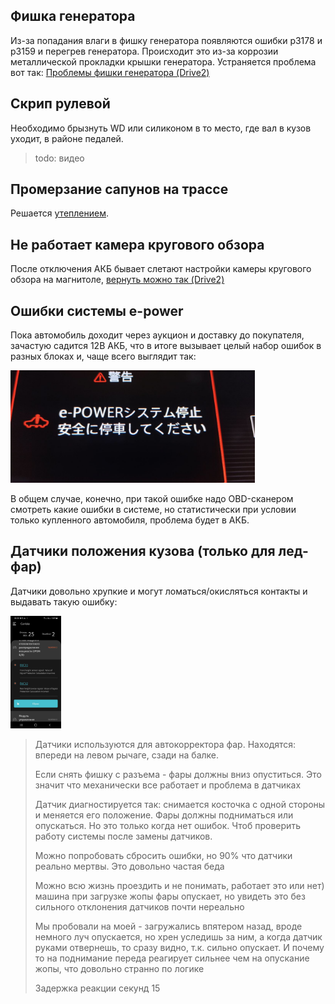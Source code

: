 ## Фишка генератора

Из-за попадания влаги в фишку генератора появляются ошибки р3178 и р3159 и перегрев генератора. Происходит это из-за коррозии металлической прокладки крышки генератора. Устраняется проблема вот так: [<i class="fa fa-external-link" aria-hidden="true"></i> Проблемы фишки генератора (Drive2)](https://www.drive2.ru/l/610732805692868874/)

## Скрип рулевой

Необходимо брызнуть WD или силиконом в то место, где вал в кузов уходит, в районе педалей.
> todo: видео

## Промерзание сапунов на трассе

Решается [утеплением](/useful?id=Сапуны).

## Не работает камера кругового обзора

После отключения АКБ бывает слетают настройки камеры кругового обзора на магнитоле, [<i class="fa fa-external-link" aria-hidden="true"></i> вернуть можно так (Drive2)](https://www.drive2.ru/l/614341952611045987/)

## Ошибки системы e-power

Пока автомобиль доходит через аукцион и доставку до покупателя, зачастую садится 12В АКБ, что в итоге вызывает целый набор ошибок в разных блоках и, чаще всего выглядит так:

<img src="/assets/content/epower_error.jpg" height="180" alt=""/>

В общем случае, конечно, при такой ошибке надо OBD-сканером смотреть какие ошибки в системе, но статистически при условии только купленного автомобиля, проблема будет в АКБ. 

## Датчики положения кузова (только для лед-фар)

Датчики довольно хрупкие и могут ломаться/окисляться контакты и выдавать такую ошибку:

<img src="/assets/content/height.jpg" height="180" alt=""/>

> Датчики используются для автокорректора фар. Находятся: впереди на левом рычаге, сзади на балке.
> 
> Если снять фишку с разъема - фары должны вниз опуститься. Это значит что механически все работает и проблема в датчиках
> 
> Датчик диагностируется так: снимается косточка с одной стороны и меняется его положение. Фары должны подниматься или опускаться. Но это только когда нет ошибок. Чтоб проверить работу системы после замены датчиков.
> 
> Можно попробовать сбросить ошибки, но 90% что датчики реально мертвы. Это довольно частая беда
> 
> Можно всю жизнь проездить и не понимать, работает это или нет) машина при загрузке жопы фары опускает, но увидеть это без сильного отклонения датчиков почти нереально
> 
> Мы пробовали на моей - загружались впятером назад, вроде немного луч опускается, но хрен уследишь за ним, а когда датчик руками отвернешь, то сразу видно, т.к. сильно опускает. И почему то на поднимание переда реагирует сильнее чем на опускание жопы, что довольно странно по логике
> 
> Задержка реакции секунд 15
